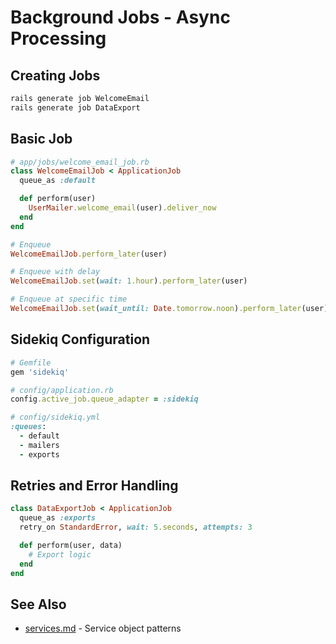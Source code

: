# Background Jobs - Async Processing

## Creating Jobs

```bash
rails generate job WelcomeEmail
rails generate job DataExport
```

## Basic Job

```ruby
# app/jobs/welcome_email_job.rb
class WelcomeEmailJob < ApplicationJob
  queue_as :default

  def perform(user)
    UserMailer.welcome_email(user).deliver_now
  end
end

# Enqueue
WelcomeEmailJob.perform_later(user)

# Enqueue with delay
WelcomeEmailJob.set(wait: 1.hour).perform_later(user)

# Enqueue at specific time
WelcomeEmailJob.set(wait_until: Date.tomorrow.noon).perform_later(user)
```

## Sidekiq Configuration

```ruby
# Gemfile
gem 'sidekiq'

# config/application.rb
config.active_job.queue_adapter = :sidekiq

# config/sidekiq.yml
:queues:
  - default
  - mailers
  - exports
```

## Retries and Error Handling

```ruby
class DataExportJob < ApplicationJob
  queue_as :exports
  retry_on StandardError, wait: 5.seconds, attempts: 3

  def perform(user, data)
    # Export logic
  end
end
```

## See Also
- [services.md](services.md) - Service object patterns
